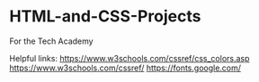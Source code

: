 # HTML-and-CSS-Projects
For the Tech Academy

Helpful links:
https://www.w3schools.com/cssref/css_colors.asp
https://www.w3schools.com/cssref/
https://fonts.google.com/
